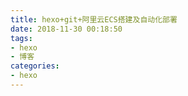 ```yaml
---
title: hexo+git+阿里云ECS搭建及自动化部署
date: 2018-11-30 00:18:50
tags:
- hexo
- 博客
categories: 
- hexo
---
```

